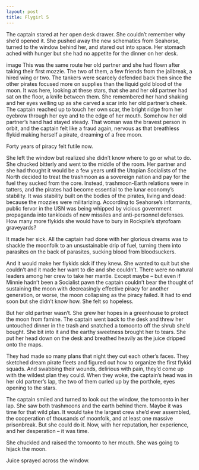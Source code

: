 ```yaml
---
layout: post
title: Flygirl 5
---
```

The captain stared at her open desk drawer. She couldn’t remember why she’d opened it. She pushed away the new schematics from Seahorse, turned to the window behind her, and stared out into space. Her stomach ached with hunger but she had no appetite for the dinner on her desk.

image
This was the same route her old partner and she had flown after taking their first mozzie. The two of them, a few friends from the jailbreak, a hired wing or two. The tankers were scarcely defended back then since the other pirates focused more on supplies than the liquid gold blood of the moon. It was here, looking at these stars, that she and her old partner had sat on the floor, a knife between them. She remembered her hand shaking and her eyes welling up as she carved a scar into her old partner’s cheek. The captain reached up to touch her own scar, the bright ridge from her eyebrow through her eye and to the edge of her mouth. Somehow her old partner’s hand had stayed steady. That woman was the bravest person in orbit, and the captain felt like a fraud again, nervous as that breathless flykid making herself a pirate, dreaming of a free moon.

Forty years of piracy felt futile now.

She left the window but realized she didn’t know where to go or what to do. She chucked bitterly and went to the middle of the room. Her partner and she had thought it would be a few years until the Utopian Socialists of the North decided to treat the trashmoon as a sovereign nation and pay for the fuel they sucked from the core. Instead, trashmoon-Earth relations were in tatters, and the pirates had become essential to the lunar economy’s stability. It was stability built on the bodies of the pirates, living and dead: because the mozzies were militarizing. According to Seahorse’s informants, public fervor in the USN was being whipped by vicious government propaganda into tankloads of new missiles and anti-personnel defenses. How many more flykids she would have to bury in Rockpile’s styrofoam graveyards?

It made her sick. All the captain had done with her glorious dreams was to shackle the moonfolk to an unsustainable drip of fuel, turning them into parasites on the back of parasites, sucking blood from bloodsuckers.

And it would make her flykids sick if they knew. She wanted to quit but she couldn’t and it made her want to die and she couldn’t. There were no natural leaders among her crew to take her mantle. Except maybe – but even if Minnie hadn’t been a Socialist pawn the captain couldn’t bear the thought of sustaining the moon with decreasingly effective piracy for another generation, or worse, the moon collapsing as the piracy failed. It had to end soon but she didn’t know how. She felt so hopeless.

But her old partner wasn’t. She grew her hopes in a greenhouse to protect the moon from famine. The captain went back to the desk and threw her untouched dinner in the trash and snatched a tomoonto off the shrub she’d bought. She bit into it and the earthy sweetness brought her to tears. She put her head down on the desk and breathed heavily as the juice dripped onto the maps.

They had made so many plans that night they cut each other’s faces. They sketched dream pirate fleets and figured out how to organize the first flykid squads. And swabbing their wounds, delirious with pain, they’d come up with the wildest plan they could. When they woke, the captain’s head was in her old partner’s lap, the two of them curled up by the porthole, eyes opening to the stars.

The captain smiled and turned to look out the window, the tomoonto in her lap. She saw both trashmoons and the earth behind them. Maybe it was time for that wild plan. It would take the largest crew she’d ever assembled, the cooperation of thousands of moonfolk, and at least one massive prisonbreak. But she could do it. Now, with her reputation, her experience, and her desperation – it was time.

She chuckled and raised the tomoonto to her mouth. She was going to hijack the moon.

Juice sprayed across the window.